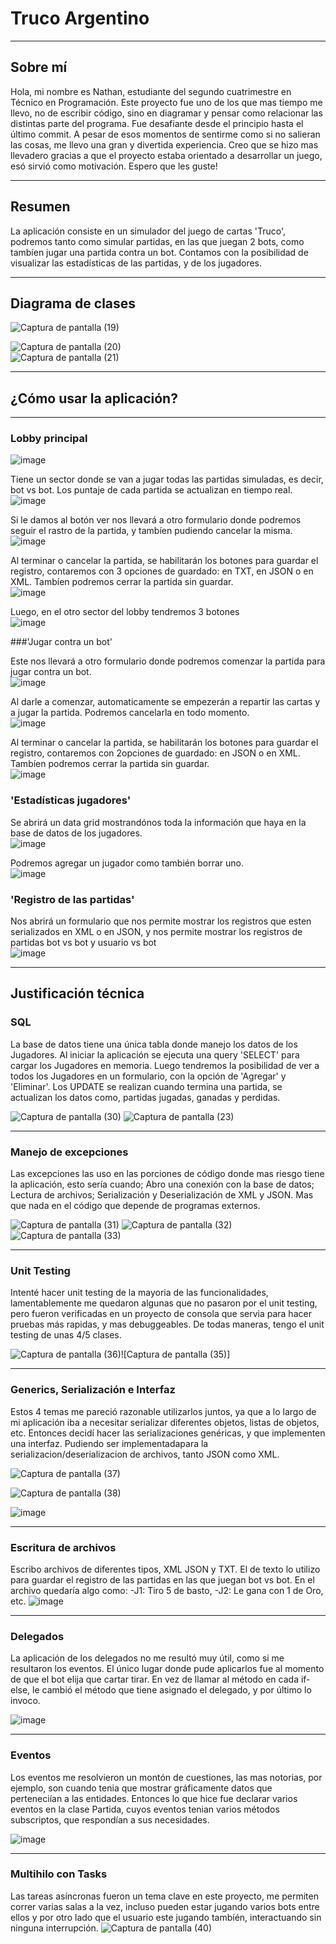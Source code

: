 # Truco Argentino
-----------------------------------------------------------------------------------------------------------------------------------------------------------------------
## Sobre mí

Hola, mi nombre es Nathan, estudiante del segundo cuatrimestre en Técnico en Programación. Este proyecto fue uno de los que mas tiempo me llevo, no de escribir código, sino en diagramar y pensar como relacionar las distintas parte del programa. Fue desafiante desde el principio hasta el último commit. A pesar de esos momentos de sentirme como si no salieran las cosas, me llevo una gran y divertida experiencia. Creo que se hizo mas llevadero gracias a que el proyecto estaba orientado a desarrollar un juego, esó sirvió como motivación. Espero que les guste!

-----------------------------------------------------------------------------------------------------------------------------------------------------------------------

## Resumen

La aplicación consiste en un simulador del juego de cartas 'Truco', podremos tanto como simular partidas, en las que juegan 2 bots, como tambíen jugar una partida contra un bot. Contamos con la posibilidad de visualizar las estadísticas de las partidas, y de los jugadores. 

-----------------------------------------------------------------------------------------------------------------------------------------------------------------------

## Diagrama de clases


![Captura de pantalla (19)](https://user-images.githubusercontent.com/97369033/202081664-800cd227-6a04-40c6-9e13-2577dcea2ec5.png)

![Captura de pantalla (20)](https://user-images.githubusercontent.com/97369033/202081677-c0dde6e9-9260-447d-a17b-eaf6178ba37a.png)     
![Captura de pantalla (21)](https://user-images.githubusercontent.com/97369033/202081728-5c0cf389-9fae-49e9-9396-dbf9b204ed44.png)

-----------------------------------------------------------------------------------------------------------------------------------------------------------------------

## ¿Cómo usar la aplicación?
-----------------------------------------------------------------------------------------------------------------------------------------------------------------------
### Lobby principal
![image](https://user-images.githubusercontent.com/97369033/202146809-0ad2629b-85b3-4aa4-98ed-2cd163f1bd5c.png)

Tiene un sector donde se van a jugar todas las partidas simuladas, es decir, bot vs bot. Los puntaje de cada partida se actualizan en tiempo real.<br/>
![image](https://user-images.githubusercontent.com/97369033/202146994-f1d6da16-97ed-4b96-be75-8a0abc7a9808.png)

Si le damos al botón ver nos llevará a otro formulario donde podremos seguir el rastro de la partida, y tambíen pudiendo cancelar la misma.<br/>
![image](https://user-images.githubusercontent.com/97369033/202147451-84069dfe-0f3f-4a5b-be9c-67fe5cd7cf5f.png)

Al terminar o cancelar la partida, se habilitarán los botones para guardar el registro, contaremos con 3 opciones de guardado: en TXT, en JSON o en XML. Tambíen podremos cerrar la partida sin guardar.<br/>
![image](https://user-images.githubusercontent.com/97369033/202147461-218ba361-7520-4c15-9671-1f003ca6d483.png)


Luego, en el otro sector del lobby tendremos 3 botones<br/>
![image](https://user-images.githubusercontent.com/97369033/202147630-776e76e3-0d74-4f8b-95df-08a4ad178195.png)

###'Jugar contra un bot'

Este nos llevará a otro formulario donde podremos comenzar la partida para jugar contra un bot.<br/>
![image](https://user-images.githubusercontent.com/97369033/202147824-30a60798-2aaa-46af-8327-c7231be3a07b.png)

Al darle a comenzar, automaticamente se empezerán a repartir las cartas y a jugar la partida. Podremos cancelarla en todo momento.<br/>
![image](https://user-images.githubusercontent.com/97369033/202147913-b3534229-f5e3-4d1b-a2c7-11dbeeb181c4.png)

Al terminar o cancelar la partida, se habilitarán los botones para guardar el registro, contaremos con 2opciones de guardado: en JSON o en XML. Tambíen podremos cerrar la partida sin guardar.<br/>
![image](https://user-images.githubusercontent.com/97369033/202148286-db43a7ce-100f-4fde-ab84-9117679f7bdf.png)

### 'Estadísticas jugadores'<br/>
Se abrirá un data grid mostrandónos toda la información que haya en la base de datos de los jugadores.<br/>
![image](https://user-images.githubusercontent.com/97369033/202148635-84f294bf-ab21-445f-9582-503464165d62.png)

Podremos agregar un jugador como también borrar uno.<br/>
![image](https://user-images.githubusercontent.com/97369033/202148651-bab18c76-b3a8-44de-ab11-9b7a3f0ad312.png)

### 'Registro de las partidas'

Nos abrirá un formulario que nos permite mostrar los registros que esten serializados en XML o en JSON, y nos permite mostrar los registros de partidas bot vs bot y usuario vs bot<br/>
![image](https://user-images.githubusercontent.com/97369033/202149259-1aa2f5c3-d444-42c8-969d-33a213e0281d.png)

-----------------------------------------------------------------------------------------------------------------------------------------------------------------------

## Justificación técnica

### SQL

La base de datos tiene una única tabla donde manejo los datos de los Jugadores. Al iniciar la aplicación se ejecuta una query 'SELECT' para cargar los Jugadores en memoria. Luego tendremos la posibilidad de ver a todos los Jugadores en un formulario, con la opción de 'Agregar' y 'Eliminar'. Los UPDATE se realizan cuando termina una partida, se actualizan los datos como, partidas jugadas, ganadas y perdidas.

![Captura de pantalla (30)](https://user-images.githubusercontent.com/97369033/202083825-61f3bc40-829d-437b-8fc8-8e81e73a943a.png)  ![Captura de pantalla (23)](https://user-images.githubusercontent.com/97369033/202083854-77676ca1-d6c1-45f9-91aa-fbf7768dd787.png)

-----------------------------------------------------------------------------------------------------------------------------------------------------------------------

### Manejo de excepciones
Las excepciones las uso en las porciones de código donde mas riesgo tiene la aplicación, esto sería cuando; Abro una conexión con la base de datos; Lectura de archivos; Serialización y Deserialización de XML y JSON. Mas que nada en el código que depende de programas externos.

![Captura de pantalla (31)](https://user-images.githubusercontent.com/97369033/202084879-6c84deb7-764c-4d60-8145-8a14f9a0e072.png)
![Captura de pantalla (32)](https://user-images.githubusercontent.com/97369033/202084889-e007994c-ce9a-4e3d-8419-40308e969809.png)
![Captura de pantalla (33)](https://user-images.githubusercontent.com/97369033/202085086-e7c76cfa-3472-43d8-be95-3794c160fb2f.png)

-----------------------------------------------------------------------------------------------------------------------------------------------------------------------

### Unit Testing
Intenté hacer unit testing de la mayoria de las funcionalidades, lamentablemente me quedaron algunas que no pasaron por el unit testing, pero fueron verificadas en un proyecto de consola que servia para hacer pruebas más rapidas, y mas debuggeables. De todas maneras, tengo el unit testing de unas 4/5 clases.

![Captura de pantalla (36)](https://user-images.githubusercontent.com/97369033/202085779-c72ab354-75b3-41ee-ab4d-6159cca52129.png)![Captura de pantalla (35)]

-----------------------------------------------------------------------------------------------------------------------------------------------------------------------

### Generics, Serialización e Interfaz
Estos 4 temas me pareció razonable utilizarlos juntos, ya que a lo largo de mi aplicación iba a necesitar serializar diferentes objetos, listas de objetos, etc. Entonces decidí hacer las serializaciones genéricas, y que implementen una interfaz. Pudiendo ser implementadapara la serializacion/deserializacion de archivos, tanto JSON como XML. 

![Captura de pantalla (37)](https://user-images.githubusercontent.com/97369033/202086739-51c2a654-55ac-4388-8dc1-d70ce1a9f42a.png)

![Captura de pantalla (38)](https://user-images.githubusercontent.com/97369033/202086750-dc59c2ae-3664-4c79-b864-9505ca07f5c6.png)

![image](https://user-images.githubusercontent.com/97369033/202091347-2f5001db-9695-470a-90c5-e3161014f079.png)

-----------------------------------------------------------------------------------------------------------------------------------------------------------------------

### Escritura de archivos

Escribo archivos de diferentes tipos, XML JSON y TXT. El de texto lo utilizo para guardar el registro de las partidas en las que juegan bot vs bot. En el archivo quedaría algo como:  -J1: Tiro 5 de basto, -J2: Le gana con 1 de Oro, etc.
![image](https://user-images.githubusercontent.com/97369033/202087386-65e1367e-d651-46b0-97d6-f9ab8cf0166d.png)

-----------------------------------------------------------------------------------------------------------------------------------------------------------------------

### Delegados

La aplicación de los delegados no me resultó muy útil, como si me resultaron los eventos. El único lugar donde pude aplicarlos fue al momento de que el bot elija que cartar tirar. En vez de llamar al método en cada if-else, le cambió el método que tiene asignado el delegado, y por último lo invoco.

![image](https://user-images.githubusercontent.com/97369033/202088563-d3bab62d-b0c8-4fd3-bfd9-aa6e1a306cd7.png)

-----------------------------------------------------------------------------------------------------------------------------------------------------------------------

### Eventos

Los eventos me resolvieron un montón de cuestiones, las mas notorias, por ejemplo, son cuando tenia que mostrar gráficamente datos que perteneciían a las entidades. Entonces lo que hice fue declarar varios eventos en la clase Partida, cuyos eventos tenian varios métodos subscriptos, que respondían a sus necesidades.

![image](https://user-images.githubusercontent.com/97369033/202089187-53568979-16e6-4a7f-8996-ffa7514e7795.png)

-----------------------------------------------------------------------------------------------------------------------------------------------------------------------

### Multihilo con Tasks

Las tareas asíncronas fueron un tema clave en este proyecto, me permiten correr varias salas a la vez, incluso pueden estar jugando varios bots entre ellos y por otro lado que el usuario este jugando tambíén, interactuando sin ninguna interrupción.
![Captura de pantalla (40)](https://user-images.githubusercontent.com/97369033/202090460-525efb12-23ef-4ad8-b72f-2049aa247fa8.png)
